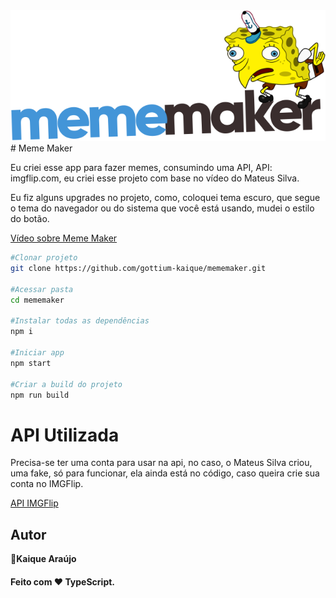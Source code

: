 <img src=".github/logo.svg">
# Meme Maker

Eu criei esse app para fazer memes, consumindo uma API,
API: imgflip.com, eu criei esse projeto com base no vídeo
do Mateus Silva.

Eu fiz alguns upgrades no projeto, como, coloquei tema escuro,
que segue o tema do navegador ou do sistema que você está usando,
mudei o estilo do botão.

[Vídeo sobre Meme Maker](https://www.youtube.com/watch?v=Yajip86C8sg)

```sh
#Clonar projeto
git clone https://github.com/gottium-kaique/mememaker.git

#Acessar pasta
cd mememaker

#Instalar todas as dependências
npm i

#Iniciar app
npm start

#Criar a build do projeto
npm run build
```

# API Utilizada
Precisa-se ter uma conta para usar na api, no caso, o Mateus Silva criou,
uma fake, só para funcionar, ela ainda está no código, caso queira crie sua conta no IMGFlip.

[API IMGFlip](https://api.imgflip.com)

## Autor 

👤**Kaique Araújo**

<h4>Feito com ❤️ TypeScript.</h4>